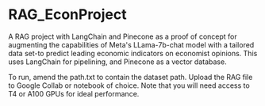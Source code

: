 # RAG_EconProject
A RAG project with LangChain and Pinecone as a proof of concept for augmenting the capabilities of Meta's LLama-7b-chat model with a tailored data set-to predict leading economic indicators on economist opinions. This uses LangChain for pipelining, and Pinecone as a vector database.

To run, amend the path.txt to contain the dataset path. Upload the RAG file to Google Collab or notebook of choice. Note that you will need access to T4 or A100 GPUs for ideal performance.
